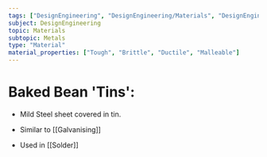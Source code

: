```yaml
---
tags: ["DesignEngineering", "DesignEngineering/Materials", "DesignEngineering/Materials/Metals", "DesignEngineering/Materials/Metals/Elements"]
subject: DesignEngineering
topic: Materials
subtopic: Metals
type: "Material"
material_properties: ["Tough", "Brittle", "Ductile", "Malleable"]
---
```


# Baked Bean 'Tins':
 - Mild Steel sheet covered in tin.
 - Similar to [[Galvanising]]

- Used in [[Solder]]